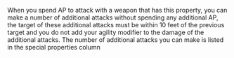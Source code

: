 When you spend AP to attack with a weapon that has this property, you can make a number of additional attacks without spending any additional AP, the target of these additional attacks must be within 10 feet of the previous target and you do not add your agility modifier to the damage of the additional attacks. The number of additional attacks you can make is listed in the special properties column